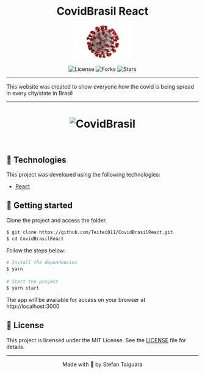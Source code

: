 
<center><h1> CovidBrasil React </h1> </center>

<p align="center">
  <img alt="CovidBrasil" src="./public/virus-icon.png" width="160px">
</p>


<p align="center">
  <img  src="https://img.shields.io/static/v1?label=license&message=MIT&color=5965E0&labelColor=121214" alt="License">
  
  <img src="https://img.shields.io/github/forks/Teitei011/CovidBrasilReact?label=forks&message=MIT&color=5965E0&labelColor=121214" alt="Forks">     

  <img src="https://img.shields.io/github/stars/Teitei011/CovidBrasilReact?label=stars&message=MIT&color=5965E0&labelColor=121214" alt="Stars">
</p>



---
This website was created to show everyone how the covid is being spread in every city/state in Brasil


---



<h1 align="center">
    <img alt="CovidBrasil" title="CovidBrasil" src="https://imgur.com/nivKXIt.png" />
</h1>



<br>

## 🧪 Technologies

This project was developed using the following technologies:

- [React](https://reactjs.org)


## 🚀 Getting started

Clone the project and access the folder.

```bash
$ git clone https://github.com/Teitei011/CovidBrasilReact.git
$ cd CovidBrasilReact
```

Follow the steps below:
```bash
# Install the dependencies
$ yarn

# Start the project
$ yarn start
```
The app will be available for access on your browser at http://localhost:3000


## 📝 License

This project is licensed under the MIT License. See the [LICENSE](LICENSE.md) file for details.


---

<p align="center">Made with 💜 by Stefan Taiguara

